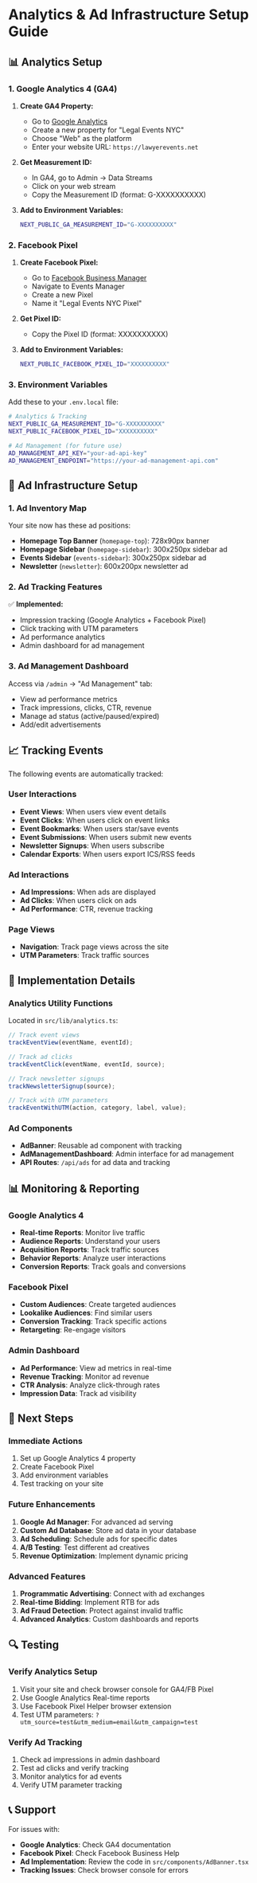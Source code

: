 # Analytics & Ad Infrastructure Setup Guide

## 📊 Analytics Setup

### 1. Google Analytics 4 (GA4)

1. **Create GA4 Property:**
   - Go to [Google Analytics](https://analytics.google.com/)
   - Create a new property for "Legal Events NYC"
   - Choose "Web" as the platform
   - Enter your website URL: `https://lawyerevents.net`

2. **Get Measurement ID:**
   - In GA4, go to Admin → Data Streams
   - Click on your web stream
   - Copy the Measurement ID (format: G-XXXXXXXXXX)

3. **Add to Environment Variables:**
   ```bash
   NEXT_PUBLIC_GA_MEASUREMENT_ID="G-XXXXXXXXXX"
   ```

### 2. Facebook Pixel

1. **Create Facebook Pixel:**
   - Go to [Facebook Business Manager](https://business.facebook.com/)
   - Navigate to Events Manager
   - Create a new Pixel
   - Name it "Legal Events NYC Pixel"

2. **Get Pixel ID:**
   - Copy the Pixel ID (format: XXXXXXXXXX)

3. **Add to Environment Variables:**
   ```bash
   NEXT_PUBLIC_FACEBOOK_PIXEL_ID="XXXXXXXXXX"
   ```

### 3. Environment Variables

Add these to your `.env.local` file:

```bash
# Analytics & Tracking
NEXT_PUBLIC_GA_MEASUREMENT_ID="G-XXXXXXXXXX"
NEXT_PUBLIC_FACEBOOK_PIXEL_ID="XXXXXXXXXX"

# Ad Management (for future use)
AD_MANAGEMENT_API_KEY="your-ad-api-key"
AD_MANAGEMENT_ENDPOINT="https://your-ad-management-api.com"
```

## 🎯 Ad Infrastructure Setup

### 1. Ad Inventory Map

Your site now has these ad positions:

- **Homepage Top Banner** (`homepage-top`): 728x90px banner
- **Homepage Sidebar** (`homepage-sidebar`): 300x250px sidebar ad
- **Events Sidebar** (`events-sidebar`): 300x250px sidebar ad
- **Newsletter** (`newsletter`): 600x200px newsletter ad

### 2. Ad Tracking Features

✅ **Implemented:**
- Impression tracking (Google Analytics + Facebook Pixel)
- Click tracking with UTM parameters
- Ad performance analytics
- Admin dashboard for ad management

### 3. Ad Management Dashboard

Access via `/admin` → "Ad Management" tab:

- View ad performance metrics
- Track impressions, clicks, CTR, revenue
- Manage ad status (active/paused/expired)
- Add/edit advertisements

## 📈 Tracking Events

The following events are automatically tracked:

### User Interactions
- **Event Views**: When users view event details
- **Event Clicks**: When users click on event links
- **Event Bookmarks**: When users star/save events
- **Event Submissions**: When users submit new events
- **Newsletter Signups**: When users subscribe
- **Calendar Exports**: When users export ICS/RSS feeds

### Ad Interactions
- **Ad Impressions**: When ads are displayed
- **Ad Clicks**: When users click on ads
- **Ad Performance**: CTR, revenue tracking

### Page Views
- **Navigation**: Track page views across the site
- **UTM Parameters**: Track traffic sources

## 🔧 Implementation Details

### Analytics Utility Functions

Located in `src/lib/analytics.ts`:

```typescript
// Track event views
trackEventView(eventName, eventId);

// Track ad clicks
trackEventClick(eventName, eventId, source);

// Track newsletter signups
trackNewsletterSignup(source);

// Track with UTM parameters
trackEventWithUTM(action, category, label, value);
```

### Ad Components

- **AdBanner**: Reusable ad component with tracking
- **AdManagementDashboard**: Admin interface for ad management
- **API Routes**: `/api/ads` for ad data and tracking

## 📊 Monitoring & Reporting

### Google Analytics 4
- **Real-time Reports**: Monitor live traffic
- **Audience Reports**: Understand your users
- **Acquisition Reports**: Track traffic sources
- **Behavior Reports**: Analyze user interactions
- **Conversion Reports**: Track goals and conversions

### Facebook Pixel
- **Custom Audiences**: Create targeted audiences
- **Lookalike Audiences**: Find similar users
- **Conversion Tracking**: Track specific actions
- **Retargeting**: Re-engage visitors

### Admin Dashboard
- **Ad Performance**: View ad metrics in real-time
- **Revenue Tracking**: Monitor ad revenue
- **CTR Analysis**: Analyze click-through rates
- **Impression Data**: Track ad visibility

## 🚀 Next Steps

### Immediate Actions
1. Set up Google Analytics 4 property
2. Create Facebook Pixel
3. Add environment variables
4. Test tracking on your site

### Future Enhancements
1. **Google Ad Manager**: For advanced ad serving
2. **Custom Ad Database**: Store ad data in your database
3. **Ad Scheduling**: Schedule ads for specific dates
4. **A/B Testing**: Test different ad creatives
5. **Revenue Optimization**: Implement dynamic pricing

### Advanced Features
1. **Programmatic Advertising**: Connect with ad exchanges
2. **Real-time Bidding**: Implement RTB for ads
3. **Ad Fraud Detection**: Protect against invalid traffic
4. **Advanced Analytics**: Custom dashboards and reports

## 🔍 Testing

### Verify Analytics Setup
1. Visit your site and check browser console for GA4/FB Pixel
2. Use Google Analytics Real-time reports
3. Use Facebook Pixel Helper browser extension
4. Test UTM parameters: `?utm_source=test&utm_medium=email&utm_campaign=test`

### Verify Ad Tracking
1. Check ad impressions in admin dashboard
2. Test ad clicks and verify tracking
3. Monitor analytics for ad events
4. Verify UTM parameter tracking

## 📞 Support

For issues with:
- **Google Analytics**: Check GA4 documentation
- **Facebook Pixel**: Check Facebook Business Help
- **Ad Implementation**: Review the code in `src/components/AdBanner.tsx`
- **Tracking Issues**: Check browser console for errors
